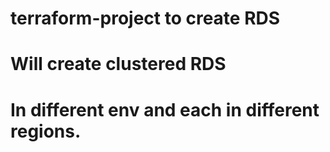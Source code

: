 # terraform-project to create RDS
# Will create clustered RDS
# In different env and each in different regions.
